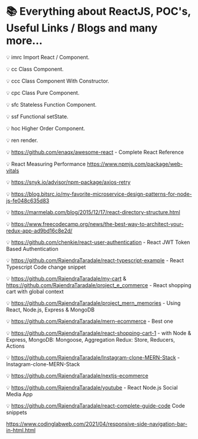 
# :books: Everything about ReactJS, POC's, Useful Links / Blogs and many more... 

:bulb: imrc	Import React / Component.

:bulb: cc	Class Component.

:bulb: ccc	Class Component With Constructor.

:bulb: cpc	Class Pure Component.

:bulb: sfc	Stateless Function Component.

:bulb: ssf	Functional setState.

:bulb: hoc	Higher Order Component.

:bulb: ren	render.

:bulb: https://github.com/enaqx/awesome-react - Complete React Reference

:bulb: React Measuring Performance https://www.npmjs.com/package/web-vitals

:bulb: https://snyk.io/advisor/npm-package/axios-retry

:bulb: https://blog.bitsrc.io/my-favorite-microservice-design-patterns-for-node-js-fe048c635d83

:bulb: https://marmelab.com/blog/2015/12/17/react-directory-structure.html

:bulb: https://www.freecodecamp.org/news/the-best-way-to-architect-your-redux-app-ad9bd16c8e2d/

:bulb: https://github.com/chenkie/react-user-authentication - React JWT Token Based Authentication

:bulb: https://github.com/RajendraTaradale/react-typescript-example - React Typescript Code change snippet

:bulb: https://github.com/RajendraTaradale/my-cart & https://github.com/RajendraTaradale/project_e_commerce - React shopping cart with global context

:bulb: https://github.com/RajendraTaradale/project_mern_memories - Using React, Node.js, Express & MongoDB

:bulb: https://github.com/RajendraTaradale/mern-ecommerce - Best one

:bulb: https://github.com/RajendraTaradale/react-shopping-cart-1 - with Node & Express, MongoDB: Mongoose, Aggregation Redux: Store, Reducers, Actions 

:bulb: https://github.com/RajendraTaradale/Instagram-clone-MERN-Stack - Instagram-clone-MERN-Stack

:bulb: https://github.com/RajendraTaradale/nextjs-ecommerce

:bulb: https://github.com/RajendraTaradale/youtube - React Node.js Social Media App

:bulb: https://github.com/RajendraTaradale/react-complete-guide-code Code snippets

https://www.codinglabweb.com/2021/04/responsive-side-navigation-bar-in-html.html
